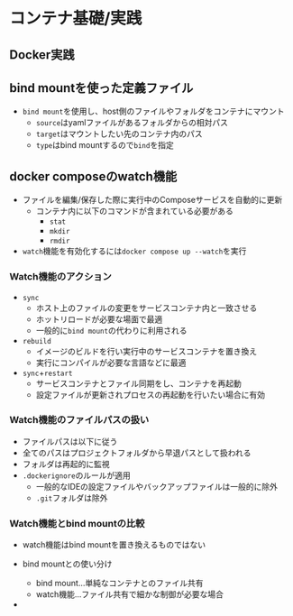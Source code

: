 # コンテナ基礎/実践

## Docker実践

## bind mountを使った定義ファイル
 - `bind mount`を使用し、host側のファイルやフォルダをコンテナにマウント
   - `source`はyamlファイルがあるフォルダからの相対パス
   - `target`はマウントしたい先のコンテナ内のパス
   - `type`はbind mountするので`bind`を指定

## docker composeのwatch機能
- ファイルを編集/保存した際に実行中のComposeサービスを自動的に更新
  - コンテナ内に以下のコマンドが含まれている必要がある
    - `stat`
    - `mkdir`
    - `rmdir`
- `watch`機能を有効化するには`docker compose up --watch`を実行

### Watch機能のアクション
- `sync`
  - ホスト上のファイルの変更をサービスコンテナ内と一致させる
  - ホットリロードが必要な場面で最適
  - 一般的に`bind mount`の代わりに利用される
- `rebuild`
  - イメージのビルドを行い実行中のサービスコンテナを置き換え
  - 実行にコンパイルが必要な言語などに最適
- `sync`+`restart`
  - サービスコンテナとファイル同期をし、コンテナを再起動
  - 設定ファイルが更新されプロセスの再起動を行いたい場合に有効

### Watch機能のファイルパスの扱い
- ファイルパスは以下に従う
- 全てのパスはプロジェクトフォルダから早退パスとして扱われる
- フォルダは再起的に監視
- `.dockerignore`のルールが適用
  - 一般的なIDEの設定ファイルやバックアップファイルは一般的に除外
  - `.git`フォルダは除外

### Watch機能とbind mountの比較
- watch機能はbind mountを置き換えるものではない

- bind mountとの使い分け
  - bind mount...単純なコンテナとのファイル共有
  - watch機能...ファイル共有で細かな制御が必要な場合
- 
